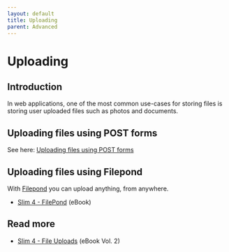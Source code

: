```yaml
---
layout: default
title: Uploading
parent: Advanced
---
```


# Uploading

## Introduction

In web applications, one of the most common use-cases for storing files
is storing user uploaded files such as photos and documents.

## Uploading files using POST forms

See here: [Uploading files using POST forms](https://www.slimframework.com/docs/v4/cookbook/uploading-files.html)

## Uploading files using Filepond

With [Filepond](https://pqina.nl/filepond/) you can upload anything, from anywhere.

* [Slim 4 - FilePond](https://ko-fi.com/s/5f182b4b22) (eBook)

## Read more

* [Slim 4 - File Uploads](https://ko-fi.com/s/e592c10b5f) (eBook Vol. 2)
